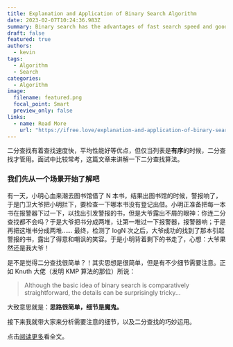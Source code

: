 ```yaml
---
title: Explanation and Application of Binary Search Algorithm
date: 2023-02-07T10:24:36.983Z
summary: Binary search has the advantages of fast search speed and good average performance, but only when the list is **ordered**, binary search works. It is often tested in interviews. This article will explain the binary search algorithm.
draft: false
featured: true
authors:
  - kevin
tags:
  - Algorithm
  - Search
categories:
  - Algorithm
image:
  filename: featured.png
  focal_point: Smart
  preview_only: false
links:
  - name: Read More
    url: "https://ifree.love/explanation-and-application-of-binary-search-algorithm/"
---
```


二分查找有着查找速度快，平均性能好等优点，但仅当列表是**有序**的时候，二分查找才管用。面试中比较常考，这篇文章来讲解一下二分查找算法。

### 我们先从一个场景开始了解吧

有一天，小明心血来潮去图书馆借了 N 本书，结果出图书馆的时候，警报响了，于是门卫大爷把小明拦下，要检查一下哪本书没有登记出借。小明正准备把每一本书在报警器下过一下，以找出引发警报的书，但是大爷露出不屑的眼神：你连二分查找都不会吗？于是大爷把书分成两堆，让第一堆过一下报警器，报警器响；于是再把这堆书分成两堆…… 最终，检测了 logN 次之后，大爷成功的找到了那本引起警报的书，露出了得意和嘲讽的笑容。于是小明背着剩下的书走了，心想：大爷果然还是我大爷！

是不是觉得二分查找很简单？！其实思想是很简单，但是有不少细节需要注意。正如 Knuth 大佬（发明 KMP 算法的那位）所说：

> Although the basic idea of binary search is comparatively straightforward, the details can be surprisingly tricky...

大致意思就是：**思路很简单，细节是魔鬼。**

接下来我就带大家来分析需要注意的细节，以及二分查找的巧妙运用。

点击[阅读更多](https://ifree.love/explanation-and-application-of-binary-search-algorithm/)看全文。
